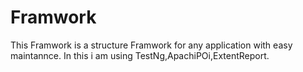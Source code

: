 # Framwork

This Framwork is a  structure Framwork for any application with easy maintannce.
In this i am using TestNg,ApachiPOi,ExtentReport.

